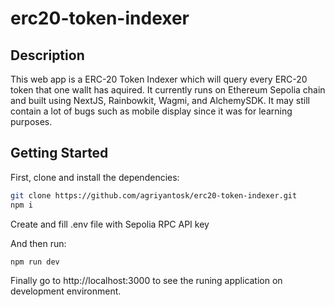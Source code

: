 # erc20-token-indexer

## Description
This web app is a ERC-20 Token Indexer which will query every ERC-20 token that one wallt has aquired. It currently runs on Ethereum Sepolia chain and built using NextJS, Rainbowkit, Wagmi, and AlchemySDK. It may still contain a lot of bugs such as mobile display since it was for learning purposes.

## Getting Started

First, clone and install the dependencies:

```bash
git clone https://github.com/agriyantosk/erc20-token-indexer.git
npm i
```
Create and fill .env file with Sepolia RPC API key

And then run:
```bash
npm run dev
```

Finally go to http://localhost:3000 to see the runing application on development environment.
